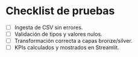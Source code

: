# Checklist de pruebas

- [ ] Ingesta de CSV sin errores.
- [ ] Validación de tipos y valores nulos.
- [ ] Transformación correcta a capas bronze/silver.
- [ ] KPIs calculados y mostrados en Streamlit.
